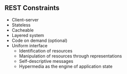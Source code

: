## REST Constraints

* Client–server
* Stateless
* Cacheable
* Layered system
* Code on demand (optional)
* <span class="fragment highlight-red" data-fragment-index="1">Uniform interface</span>
    * <span class="fragment highlight-red" data-fragment-index="1">Identification of resources</span>
    * <span class="fragment highlight-red" data-fragment-index="1">Manipulation of resources through representations</span>
    * <span class="fragment highlight-red" data-fragment-index="1">Self-descriptive messages</span>
    * <span class="fragment highlight-red" data-fragment-index="1">Hypermedia as the engine of application state</span>
